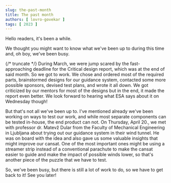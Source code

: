 ```yaml
---
slug: the-past-month
title: The past month
authors: [ lovro-govekar ]
tags: [ 2023 ]
---
```


Hello readers, it's been a while.

We thought you might want to know what we've been up to during this time and, oh boy, we've been busy.

{/* truncate */}
During March, we were jump scared by the fast-approaching deadline for the Critical design report, which was at the end of said month. So we got to work. We chose and ordered most of the required parts, brainstormed designs for our guidance system, contacted some more possible sponsors, devised test plans, and wrote it all down. We got criticized by our mentors for most of the designs but in the end, it made the report even better. We look forward to hearing what ESA says about it on Wednesday though!

But that's not all we've been up to. I've mentioned already we've been working on ways to test our work, and while most separate components can be tested in-house, the end product can not. On Thursday, April 20., we met with professor dr. Matevž Dular from the Faculty of Mechanical Engineering in Ljubljana about trying out our guidance system in their wind tunnel. He was on board with the idea and also gave us some valuable insights that might improve our cansat. One of the most important ones might be using a streamer strip instead of a conventional parachute to make the cansat easier to guide and make the impact of possible winds lower, so that's another piece of the puzzle that we have to test.

So, we've been busy, but there is still a lot of work to do, so we have to get back to it! See you later!